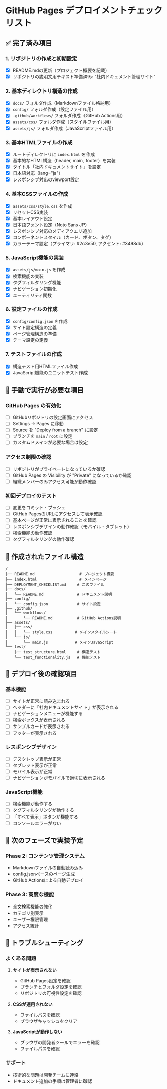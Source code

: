 # GitHub Pages デプロイメントチェックリスト

## ✅ 完了済み項目

### 1. リポジトリの作成と初期設定
- [x] README.mdの更新（プロジェクト概要を記載）
- [x] リポジトリの説明文用テキスト準備済み: "社内ドキュメント管理サイト"

### 2. 基本ディレクトリ構造の作成
- [x] `docs/` フォルダ作成（Markdownファイル格納用）
- [x] `config/` フォルダ作成（設定ファイル用）
- [x] `.github/workflows/` フォルダ作成（GitHub Actions用）
- [x] `assets/css/` フォルダ作成（スタイルファイル用）
- [x] `assets/js/` フォルダ作成（JavaScriptファイル用）

### 3. 基本HTMLファイルの作成
- [x] ルートディレクトリに `index.html` を作成
- [x] 基本的なHTML構造（header, main, footer）を実装
- [x] タイトル「社内ドキュメントサイト」を設定
- [x] 日本語対応（lang="ja"）
- [x] レスポンシブ対応のviewport設定

### 4. 基本CSSファイルの作成
- [x] `assets/css/style.css` を作成
- [x] リセットCSS実装
- [x] 基本レイアウト設定
- [x] 日本語フォント設定（Noto Sans JP）
- [x] レスポンシブ対応のメディアクエリ追加
- [x] コンポーネントスタイル（カード、ボタン、タグ）
- [x] カラーテーマ設定（プライマリ: #2c3e50, アクセント: #3498db）

### 5. JavaScript機能の実装
- [x] `assets/js/main.js` を作成
- [x] 検索機能の実装
- [x] タグフィルタリング機能
- [x] ナビゲーション初期化
- [x] ユーティリティ関数

### 6. 設定ファイルの作成
- [x] `config/config.json` を作成
- [x] サイト設定構造の定義
- [x] ページ管理構造の準備
- [x] テーマ設定の定義

### 7. テストファイルの作成
- [x] 構造テスト用HTMLファイル作成
- [x] JavaScript機能のユニットテスト作成

## 🔄 手動で実行が必要な項目

### GitHub Pages の有効化
- [ ] GitHubリポジトリの設定画面にアクセス
- [ ] Settings → Pages に移動
- [ ] Source を "Deploy from a branch" に設定
- [ ] ブランチを `main` / `root` に設定
- [ ] カスタムドメインが必要な場合は設定

### アクセス制限の確認
- [ ] リポジトリがプライベートになっているか確認
- [ ] GitHub Pages の Visibility が "Private" になっているか確認
- [ ] 組織メンバーのみアクセス可能か動作確認

### 初回デプロイのテスト
- [ ] 変更をコミット・プッシュ
- [ ] GitHub PagesのURLにアクセスして表示確認
- [ ] 基本ページが正常に表示されることを確認
- [ ] レスポンシブデザインの動作確認（モバイル・タブレット）
- [ ] 検索機能の動作確認
- [ ] タグフィルタリングの動作確認

## 📁 作成されたファイル構造

```
/
├── README.md                    # プロジェクト概要
├── index.html                   # メインページ
├── DEPLOYMENT_CHECKLIST.md     # このファイル
├── docs/
│   └── README.md               # ドキュメント説明
├── config/
│   └── config.json             # サイト設定
├── .github/
│   └── workflows/
│       └── README.md           # GitHub Actions説明
├── assets/
│   ├── css/
│   │   └── style.css          # メインスタイルシート
│   └── js/
│       └── main.js            # メインJavaScript
└── test/
    ├── test_structure.html     # 構造テスト
    └── test_functionality.js   # 機能テスト
```

## 🚀 デプロイ後の確認項目

### 基本機能
- [ ] サイトが正常に読み込まれる
- [ ] ヘッダーに「社内ドキュメントサイト」が表示される
- [ ] ナビゲーションメニューが機能する
- [ ] 検索ボックスが表示される
- [ ] サンプルカードが表示される
- [ ] フッターが表示される

### レスポンシブデザイン
- [ ] デスクトップ表示が正常
- [ ] タブレット表示が正常
- [ ] モバイル表示が正常
- [ ] ナビゲーションがモバイルで適切に表示される

### JavaScript機能
- [ ] 検索機能が動作する
- [ ] タグフィルタリングが動作する
- [ ] 「すべて表示」ボタンが機能する
- [ ] コンソールエラーがない

## 📝 次のフェーズで実装予定

### Phase 2: コンテンツ管理システム
- Markdownファイルの自動読み込み
- config.jsonベースのページ生成
- GitHub Actionsによる自動デプロイ

### Phase 3: 高度な機能
- 全文検索機能の強化
- カテゴリ別表示
- ユーザー権限管理
- アクセス統計

## 🔧 トラブルシューティング

### よくある問題
1. **サイトが表示されない**
   - GitHub Pages設定を確認
   - ブランチとフォルダ設定を確認
   - リポジトリの可視性設定を確認

2. **CSSが適用されない**
   - ファイルパスを確認
   - ブラウザキャッシュをクリア

3. **JavaScriptが動作しない**
   - ブラウザの開発者ツールでエラーを確認
   - ファイルパスを確認

### サポート
- 技術的な問題は開発チームに連絡
- ドキュメント追加の手順は管理者に確認